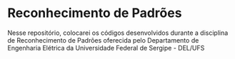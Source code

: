 # Reconhecimento de Padrões
Nesse repositório, colocarei os códigos desenvolvidos durante a disciplina de Reconhecimento de Padrões oferecida pelo Departamento de Engenharia Elétrica da Universidade Federal de Sergipe - DEL/UFS
